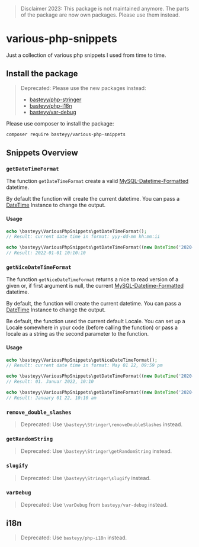 > 
> Disclaimer 2023: This package is not maintained anymore. The parts of the package are now own packages. Please use them instead.
> 

# various-php-snippets

Just a collection of various php snippets I used from time to time.

## Install the package

>
> Deprecated: Please use the new packages instead:
> - [basteyy/php-stringer](https://github.com/basteyy/php-stringer)
> - [basteyy/php-i18n](https://github.com/basteyy/php-i18n)
> - [basteyy/var-debug](https://github.com/basteyy/var-debug)
>

Please use composer to install the package:

```bash
composer require basteyy/various-php-snippets
```

## Snippets Overview

### `getDateTimeFormat`

The function `getDateTimeFormat` create a valid [MySQL-Datetime-Formatted](https://dev.mysql.com/doc/refman/8.0/en/datetime.html) datetime.

By default the function will create the current datetime. You can pass a [DateTime](https://www.php.net/manual/en/class.datetime) Instance to change the output.

#### Usage
```php
echo \basteyy\VariousPhpSnippets\getDateTimeFormat();
// Result: current date time in format: yyy-dd-mm hh:mm:ii

echo \basteyy\VariousPhpSnippets\getDateTimeFormat((new DateTime('2020-01-01 10:10:10'))->modify('+2 years'));
// Result: 2022-01-01 10:10:10
```

### `getNiceDateTimeFormat`

The function `getNiceDateTimeFormat` returns a nice to read version of a given or, if first argument is null, the current  [MySQL-Datetime-Formatted](https://dev.mysql.com/doc/refman/8.0/en/datetime.html) datetime.

By default, the function will create the current datetime. You can pass a [DateTime](https://www.php.net/manual/en/class.datetime) Instance to change the output.

Be default, the function used the current default Locale. You can set up a Locale somewhere in your code (before calling the function) or pass a locale as a string as the 
second parameter to the function. 

#### Usage
```php
echo \basteyy\VariousPhpSnippets\getNiceDateTimeFormat();
// Result: current date time in format: May 01 22, 09:59 pm 

echo \basteyy\VariousPhpSnippets\getDateTimeFormat((new DateTime('2020-01-01 10:10'))->modify('+2 years'), 'de');
// Result: 01. Januar 2022, 10:10

echo \basteyy\VariousPhpSnippets\getDateTimeFormat((new DateTime('2020-01-01 10:10'))->modify('+2 years'));
// Result: January 01 22, 10:10 am
```

### `remove_double_slashes` 

>
> Deprecated: Use `\basteyy\Stringer\removeDoubleSlashes` instead.
>

### `getRandomString`

>
> Deprecated: Use `\basteyy\Stringer\getRandomString` instead.
>

### `slugify`

>
> Deprecated: Use `\basteyy\Stringer\slugify` instead.
>

### `varDebug`

>
> Deprecated: Use `\varDebug` from `basteyy/var-debug` instead.
>

## i18n

>
> Deprecated: Use `basteyy/php-i18n` instead.
>